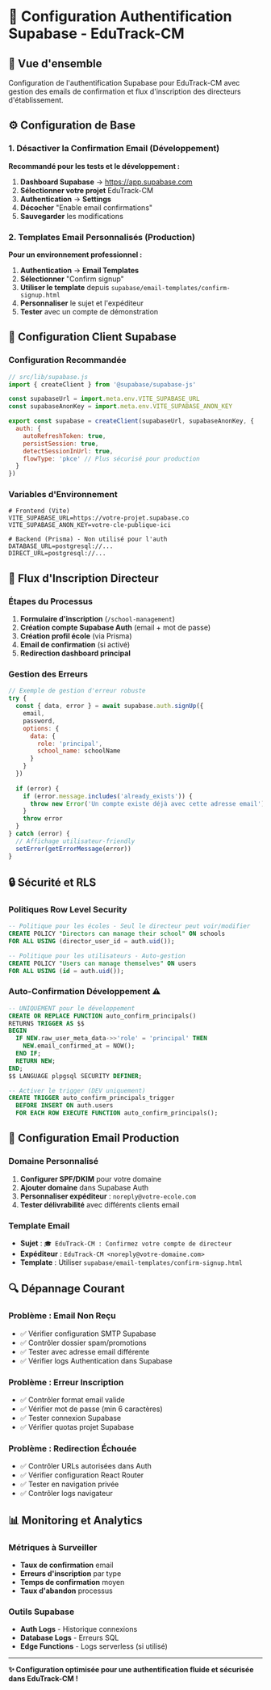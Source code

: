 # 🔐 Configuration Authentification Supabase - EduTrack-CM

## 🎯 **Vue d'ensemble**

Configuration de l'authentification Supabase pour EduTrack-CM avec gestion des emails de confirmation et flux d'inscription des directeurs d'établissement.

## ⚙️ **Configuration de Base**

### **1. Désactiver la Confirmation Email (Développement)**
**Recommandé pour les tests et le développement :**

1. **Dashboard Supabase** → https://app.supabase.com
2. **Sélectionner votre projet** EduTrack-CM
3. **Authentication** → **Settings**
4. **Décocher** "Enable email confirmations"
5. **Sauvegarder** les modifications

### **2. Templates Email Personnalisés (Production)**
**Pour un environnement professionnel :**

1. **Authentication** → **Email Templates**
2. **Sélectionner** "Confirm signup"
3. **Utiliser le template** depuis `supabase/email-templates/confirm-signup.html`
4. **Personnaliser** le sujet et l'expéditeur
5. **Tester** avec un compte de démonstration

## 🔧 **Configuration Client Supabase**

### **Configuration Recommandée**
```javascript
// src/lib/supabase.js
import { createClient } from '@supabase/supabase-js'

const supabaseUrl = import.meta.env.VITE_SUPABASE_URL
const supabaseAnonKey = import.meta.env.VITE_SUPABASE_ANON_KEY

export const supabase = createClient(supabaseUrl, supabaseAnonKey, {
  auth: {
    autoRefreshToken: true,
    persistSession: true,
    detectSessionInUrl: true,
    flowType: 'pkce' // Plus sécurisé pour production
  }
})
```

### **Variables d'Environnement**
```env
# Frontend (Vite)
VITE_SUPABASE_URL=https://votre-projet.supabase.co
VITE_SUPABASE_ANON_KEY=votre-cle-publique-ici

# Backend (Prisma) - Non utilisé pour l'auth
DATABASE_URL=postgresql://...
DIRECT_URL=postgresql://...
```

## 🏫 **Flux d'Inscription Directeur**

### **Étapes du Processus**
1. **Formulaire d'inscription** (`/school-management`)
2. **Création compte Supabase Auth** (email + mot de passe)
3. **Création profil école** (via Prisma)
4. **Email de confirmation** (si activé)
5. **Redirection dashboard principal**

### **Gestion des Erreurs**
```javascript
// Exemple de gestion d'erreur robuste
try {
  const { data, error } = await supabase.auth.signUp({
    email,
    password,
    options: {
      data: {
        role: 'principal',
        school_name: schoolName
      }
    }
  })
  
  if (error) {
    if (error.message.includes('already_exists')) {
      throw new Error('Un compte existe déjà avec cette adresse email')
    }
    throw error
  }
} catch (error) {
  // Affichage utilisateur-friendly
  setError(getErrorMessage(error))
}
```

## 🔒 **Sécurité et RLS**

### **Politiques Row Level Security**
```sql
-- Politique pour les écoles - Seul le directeur peut voir/modifier
CREATE POLICY "Directors can manage their school" ON schools
FOR ALL USING (director_user_id = auth.uid());

-- Politique pour les utilisateurs - Auto-gestion
CREATE POLICY "Users can manage themselves" ON users  
FOR ALL USING (id = auth.uid());
```

### **Auto-Confirmation Développement** ⚠️
```sql
-- UNIQUEMENT pour le développement
CREATE OR REPLACE FUNCTION auto_confirm_principals()
RETURNS TRIGGER AS $$
BEGIN
  IF NEW.raw_user_meta_data->>'role' = 'principal' THEN
    NEW.email_confirmed_at = NOW();
  END IF;
  RETURN NEW;
END;
$$ LANGUAGE plpgsql SECURITY DEFINER;

-- Activer le trigger (DEV uniquement)
CREATE TRIGGER auto_confirm_principals_trigger
  BEFORE INSERT ON auth.users
  FOR EACH ROW EXECUTE FUNCTION auto_confirm_principals();
```

## 📧 **Configuration Email Production**

### **Domaine Personnalisé**
1. **Configurer SPF/DKIM** pour votre domaine
2. **Ajouter domaine** dans Supabase Auth
3. **Personnaliser expéditeur** : `noreply@votre-ecole.com`
4. **Tester délivrabilité** avec différents clients email

### **Template Email**
- **Sujet** : `🎓 EduTrack-CM : Confirmez votre compte de directeur`
- **Expéditeur** : `EduTrack-CM <noreply@votre-domaine.com>`
- **Template** : Utiliser `supabase/email-templates/confirm-signup.html`

## 🔍 **Dépannage Courant**

### **Problème : Email Non Reçu**
- ✅ Vérifier configuration SMTP Supabase
- ✅ Contrôler dossier spam/promotions
- ✅ Tester avec adresse email différente
- ✅ Vérifier logs Authentication dans Supabase

### **Problème : Erreur Inscription**
- ✅ Contrôler format email valide
- ✅ Vérifier mot de passe (min 6 caractères)
- ✅ Tester connexion Supabase
- ✅ Vérifier quotas projet Supabase

### **Problème : Redirection Échouée**
- ✅ Contrôler URLs autorisées dans Auth
- ✅ Vérifier configuration React Router
- ✅ Tester en navigation privée
- ✅ Contrôler logs navigateur

## 📊 **Monitoring et Analytics**

### **Métriques à Surveiller**
- **Taux de confirmation** email
- **Erreurs d'inscription** par type
- **Temps de confirmation** moyen
- **Taux d'abandon** processus

### **Outils Supabase**
- **Auth Logs** - Historique connexions
- **Database Logs** - Erreurs SQL
- **Edge Functions** - Logs serverless (si utilisé)

---

**✨ Configuration optimisée pour une authentification fluide et sécurisée dans EduTrack-CM !**